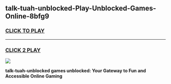 
## talk-tuah-unblocked-Play-Unblocked-Games-Online-8bfg9
<h3>
<a href="https://premium76.site?title=talk-tuah-unblocked&ref=25A">CLICK TO PLAY</a></h3>
<hr>

<h3>
<a href="https://premium76.site?title=talk-tuah-unblocked&ref=25A">CLICK 2 PLAY</a>
  
</h3>

<a href="https://premium76.site?title=talk-tuah-unblocked&ref=25A"><img src="https://clearcache.store/games.png"></a>


**talk-tuah-unblocked games unblocked: Your Gateway to Fun and Accessible Online Gaming**
